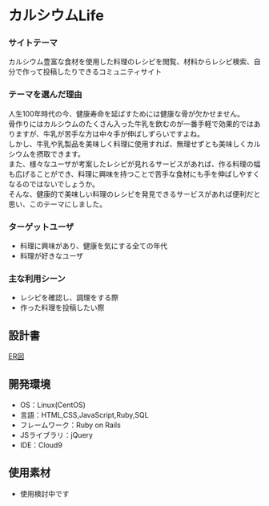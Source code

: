 # カルシウムLife

### サイトテーマ
カルシウム豊富な食材を使用した料理のレシピを閲覧、材料からレシピ検索、自分で作って投稿したりできるコミュニティサイト

### テーマを選んだ理由
人生100年時代の今、健康寿命を延ばすためには健康な骨が欠かせません。   
骨作りにはカルシウムのたくさん入った牛乳を飲むのが一番手軽で効果的ではありますが、牛乳が苦手な方は中々手が伸ばしずらいですよね。   
しかし、牛乳や乳製品を美味しく料理に使用すれば、無理せずとも美味しくカルシウムを摂取できます。   
また、様々なユーザが考案したレシピが見れるサービスがあれば、作る料理の幅も広げることができ、料理に興味を持つことで苦手な食材にも手を伸ばしやすくなるのではないでしょうか。   
そんな、健康的で美味しい料理のレシピを発見できるサービスがあれば便利だと思い、このテーマにしました。   

### ターゲットユーザ
 - 料理に興味があり、健康を気にする全ての年代
 - 料理が好きなユーザ

### 主な利用シーン
 - レシピを確認し、調理をする際
 - 作った料理を投稿したい際

## 設計書
[ER図](https://drive.google.com/file/d/1xNl5tXauCuh39gGXG9xH6nAS-z_eVPVb/view?usp=sharing)

## 開発環境
- OS：Linux(CentOS)
- 言語：HTML,CSS,JavaScript,Ruby,SQL
- フレームワーク：Ruby on Rails
- JSライブラリ：jQuery
- IDE：Cloud9

## 使用素材
 - 使用検討中です
